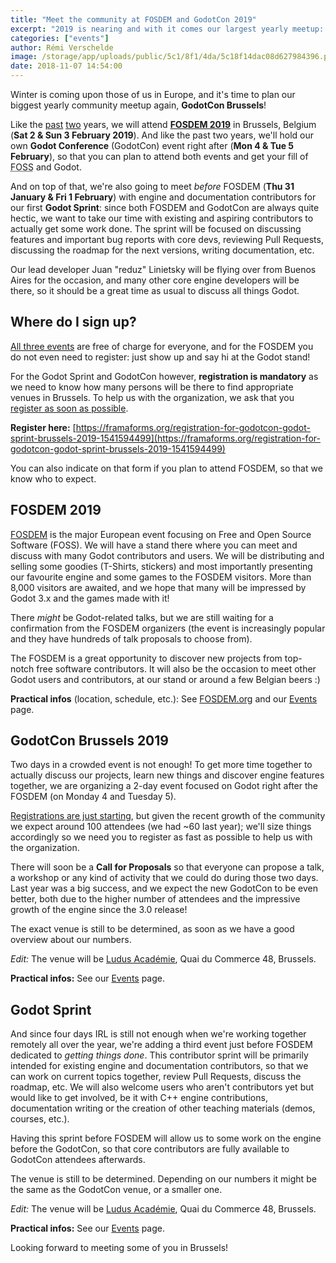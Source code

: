 ```yaml
---
title: "Meet the community at FOSDEM and GodotCon 2019"
excerpt: "2019 is nearing and with it comes our largest yearly meetup: GodotCon in Brussels (4 & 5 Feb 2019), right after the FOSDEM (2 & 3 Feb 2019). It's time to plan your travel and accommodation, and register for our event as soon as you can to help us organize it properly. Also check out the details about our new pre-FOSDEM event for contributors, Godot Sprint (31 Jan & 1 Feb 2019)."
categories: ["events"]
author: Rémi Verschelde
image: /storage/app/uploads/public/5c1/8f1/4da/5c18f14dac08d627984396.png
date: 2018-11-07 14:54:00
---
```


Winter is coming upon those of us in Europe, and it's time to plan our biggest yearly community meetup again, **GodotCon Brussels**!

Like the [past](/article/meet-us-fosdem-2017-and-godotcon) [two](/article/get-ready-fosdem-and-godotcon-2018) years, we will attend [**FOSDEM 2019**](https://fosdem.org/2019) in Brussels, Belgium (**Sat 2 & Sun 3 February 2019**). And like the past two years, we'll hold our own **Godot Conference** (GodotCon) event right after (**Mon 4 & Tue 5 February**), so that you can plan to attend both events and get your fill of <abbr title="Free and Open Source Software">FOSS</abbr> and Godot.

And on top of that, we're also going to meet *before* FOSDEM (**Thu 31 January & Fri 1 February**) with engine and documentation contributors for our first **Godot Sprint**: since both FOSDEM and GodotCon are always quite hectic, we want to take our time with existing and aspiring contributors to actually get some work done. The sprint will be focused on discussing features and important bug reports with core devs, reviewing Pull Requests, discussing the roadmap for the next versions, writing documentation, etc.

Our lead developer Juan "reduz" Linietsky will be flying over from Buenos Aires for the occasion, and many other core engine developers will be there, so it should be a great time as usual to discuss all things Godot.

## Where do I sign up?

[All three events](/events) are free of charge for everyone, and for the FOSDEM you do not even need to register: just show up and say hi at the Godot stand!

For the Godot Sprint and GodotCon however, **registration is mandatory** as we need to know how many persons will be there to find appropriate venues in Brussels. To help us with the organization, we ask that you [register as soon as possible](https://framaforms.org/registration-for-godotcon-godot-sprint-brussels-2019-1541594499).

**Register here:** [https://framaforms.org/registration-for-godotcon-godot-sprint-brussels-2019-1541594499](https://framaforms.org/registration-for-godotcon-godot-sprint-brussels-2019-1541594499)

You can also indicate on that form if you plan to attend FOSDEM, so that we know who to expect.

## FOSDEM 2019

[FOSDEM](https://fosdem.org) is the major European event focusing on Free and Open Source Software (FOSS). We will have a stand there where you can meet and discuss with many Godot contributors and users.
We will be distributing and selling some goodies (T-Shirts, stickers) and most importantly presenting our favourite engine and some games to the FOSDEM visitors. More than 8,000 visitors are awaited, and we hope that many will be impressed by Godot 3.x and the games made with it!

There *might* be Godot-related talks, but we are still waiting for a confirmation from the FOSDEM organizers (the event is increasingly popular and they have hundreds of talk proposals to choose from).

The FOSDEM is a great opportunity to discover new projects from top-notch free software contributors. It will also be the occasion to meet other Godot users and contributors, at our stand or around a few Belgian beers :)

**Practical infos** (location, schedule, etc.): See [FOSDEM.org](https://fosdem.org) and our [Events](/events) page.

## GodotCon Brussels 2019

Two days in a crowded event is not enough! To get more time together to actually discuss our projects, learn new things and discover engine features together, we are organizing a 2-day event focused on Godot right after the FOSDEM (on Monday 4 and Tuesday 5).

[Registrations are just starting](https://framaforms.org/registration-for-godotcon-godot-sprint-brussels-2019-1541594499), but given the recent growth of the community we expect around 100 attendees (we had ~60 last year); we'll size things accordingly so we need you to register as fast as possible to help us with the organization.

There will soon be a **Call for Proposals** so that everyone can propose a talk, a workshop or any kind of activity that we could do during those two days. Last year was a big success, and we expect the new GodotCon to be even better, both due to the higher number of attendees and the impressive growth of the engine since the 3.0 release!

The exact venue is still to be determined, as soon as we have a good overview about our numbers.

*Edit:* The venue will be <a href="http://www.ludus-academie.com">Ludus Académie</a>, Quai du Commerce 48, Brussels.

**Practical infos:** See our [Events](/events) page.

## Godot Sprint

And since four days IRL is still not enough when we're working together remotely all over the year, we're adding a third event just before FOSDEM dedicated to *getting things done*. This contributor sprint will be primarily intended for existing engine and documentation contributors, so that we can work on current topics together, review Pull Requests, discuss the roadmap, etc. We will also welcome users who aren't contributors yet but would like to get involved, be it with C++ engine contributions, documentation writing or the creation of other teaching materials (demos, courses, etc.).

Having this sprint before FOSDEM will allow us to some work on the engine before the GodotCon, so that core contributors are fully available to GodotCon attendees afterwards.

The venue is still to be determined. Depending on our numbers it might be the same as the GodotCon venue, or a smaller one.

*Edit:* The venue will be <a href="http://www.ludus-academie.com">Ludus Académie</a>, Quai du Commerce 48, Brussels.

**Practical infos:** See our [Events](/events) page.

Looking forward to meeting some of you in Brussels!
